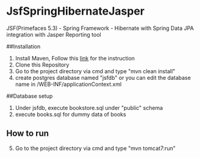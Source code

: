 # JsfSpringHibernateJasper
JSF(Primefaces 5.3) - Spring Framework - Hibernate with Spring Data JPA integration with Jasper Reporting tool

##Installation

1. Install Maven, Follow this [link](http://www.mkyong.com/maven/how-to-install-maven-in-windows/) for the instruction
2. Clone this Repository
3. Go to the project directory via cmd and type "mvn clean install"
4. create postgres database named "jsfdb" or you can edit the database name in /WEB-INF/applicationContext.xml

##Database setup

1. Under jsfdb, execute bookstore.sql under "public" schema
2. execute books.sql for dummy data of books

## How to run
5. Go to the project directory via cmd and type "mvn tomcat7:run"
